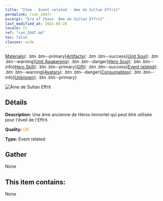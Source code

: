 ```yaml
---
title: "Item - Event related - Âme de Sultan Effrit"
permalink: /con_2047/
excerpt: "Era of Chaos  Âme de Sultan Effrit"
last_modified_at: 2021-05-28
locale: fr
ref: "con_2047.md"
toc: false
classes: wide
---
```

 [Materials](/ItemsFR/){: .btn .btn--primary}[Artifacts](/ItemsFR/Artifacts/){: .btn .btn--success}[Unit Soul](/ItemsFR/UnitSoul/){: .btn .btn--warning}[Unit Awakening](/ItemsFR/UnitAwakening/){: .btn .btn--danger}[Hero Soul](/ItemsFR/HeroSoul/){: .btn .btn--info}[Hero Skill](/ItemsFR/HeroSkill/){: .btn .btn--primary}[Gift](/ItemsFR/Gift/){: .btn .btn--success}[Event related](/ItemsFR/Events/){: .btn .btn--warning}[Avatars](/ItemsFR/Avatars/){: .btn .btn--danger}[Consumables](/ItemsFR/Consumables/){: .btn .btn--info}[Unknown](/ItemsFR/Unknown/){: .btn .btn--primary}

 ![Âme de Sultan Effrit](/images/t/juexing_506.png)

## Détails
 **Description:** Une âme ancienne de Héros immortel qui peut être utilisée pour l'éveil de l'Effrit.

 **Quality:** <span style="color: #FF8C00">OK</span>

 **Type:** Event related

## Gather

  None

## This item contains:

  None

